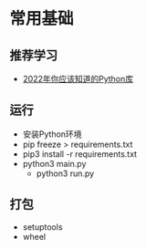 # 常用基础

## 推荐学习

* [2022年你应该知道的Python库](https://zhuanlan.zhihu.com/p/483326822)

## 运行

* 安装Python环境
* pip freeze > requirements.txt
* pip3 install -r requirements.txt
* python3 main.py
  * python3 run.py

## 打包

* setuptools
* wheel
